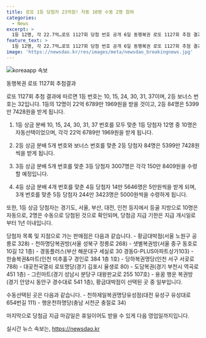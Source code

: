 ```yaml
---
title: 로또 1등 당첨자 23억원! 자동 10명 수동 2명 참여
categories:
  - News
excerpt: >
  1등 12명, 각 22.7억…로또 1127회 당첨 번호 공개 6일 동행복권 로또 1127회 추첨 결과, 10, 15, 24, 30, 31, 37이 1등 당첨 번호로 결정됐다. 12명이 1등에 당첨돼 22억6789만1969원을 받게 됐으며, 2등에는 84명이 당첨돼 5400만원을 받을 수 있다. 3등부터 5등까지도 많은 사람들이 당첨돼 소식이 전해졌다. 지급 기한은 1년이며, 당첨금 수령을 기다리는 사람들의 이목이 집중됐다.
feature_text: >
  1등 12명, 각 22.7억…로또 1127회 당첨 번호 공개 6일 동행복권 로또 1127회 추첨 결과, 10, 15, 24, 30, 31, 37이 1등 당첨 번호로 결정됐다. 12명이 1등에 당첨돼 22억6789만1969원을 받게 됐으며, 2등에는 84명이 당첨돼 5400만원을 받을 수 있다. 3등부터 5등까지도 많은 사람들이 당첨돼 소식이 전해졌다. 지급 기한은 1년이며, 당첨금 수령을 기다리는 사람들의 이목이 집중됐다.
image: 'https://newsdao.kr/res/images/meta/newsdao_breakingnews.jpg'
---
```


<p><img src="https://newsdao.kr/res/images/meta/newsdao_breakingnews.jpg" alt="koreaapp 속보" /></p>

<p>동행복권 로또 1127회 추첨결과</p>

<p>로또 1127회 추첨 결과에 따르면 1등 번호는 10, 15, 24, 30, 31, 37이며, 2등 보너스 번호는 32입니다. 1등의 12명이 22억 6789만 1969원을 받을 것이고, 2등 84명은 5399만 7428원을 받게 됩니다. </p>

<ol>
<li><p>1등 상금 분배
10, 15, 24, 30, 31, 37 번호를 모두 맞춘 1등 당첨자 12명 중 10명은 자동선택이었으며, 각각 22억 6789만 1969원을 받게 됩니다. </p></li>
<li><p>2등 상금 분배
5개 번호와 보너스 번호를 맞춘 2등 당첨자 84명은 5399만 7428원씩을 받게 됩니다. </p></li>
<li><p>3등 상금 분배
5개 번호를 맞춘 3등 당첨자 3007명은 각각 150만 8409원을 수령할 예정입니다. </p></li>
<li><p>4등 상금 분배
4개 번호를 맞춘 4등 당첨자 14만 5646명은 5만원씩을 받게 되며, 3개 번호를 맞춘 5등 당첨자 244만 3423명은 5000원씩을 수령하게 됩니다.</p></li>
</ol>

<p>또한, 1등 상금 당첨자는 경기도, 서울, 부산, 대전, 인천 등지에서 등골 지방으로 10명은 자동으로, 2명은 수동으로 당첨된 것으로 확인되며, 당첨금 지급 기한은 지급 개시일로부터 1년 이내입니다. </p>

<p>당첨자 목록 및 지점으로 가는 판매점은 다음과 같습니다.
- 황금대박점(서울 노원구 공릉로 328)
- 천하명당복권방(서울 성북구 정릉로 268)
- 샛별복권방(서울 중구 동호로10길 12 1층)
- 경동플러스(부산 해운대구 세실로 30 경동G-PLUS아파트상가103)
- 한솔복권&amp;마트(인천 미추홀구 경인로 384 1층 1호)
- 당하복권명당(인천 서구 서곶로 788)
- 대곶천국열쇠 로또명당(경기 김포시 율생로 80)
- 도담복권(경기 부천시 역곡로 451 1층)
- 그린마트(경기 성남시 분당구 대왕판교로 255 107호)
- 용꿈 행운 복권방(경기 안양시 동안구 경수대로 541 1층), 황금대박점이 선택된 곳 중 일부입니다. </p>

<p>수동선택된 곳은 다음과 같습니다.
- 천하제일복권명당유성점(대전 유성구 유성대로654번길 111)
- 행운천하명당(충남 서천군 충절로 34)</p>

<p>마지막으로 당첨금 지급 마감일은 휴일이어도 받을 수 있게 다음 영업일까지입니다.</p>
실시간 뉴스 속보는, <a href="https://newsdao.kr" rel="dofollow">https://newsdao.kr</a>


